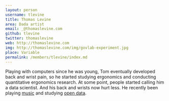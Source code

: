 ```yaml
---
layout: person
username: tlevine
title: Thomas Levine
area: Dada artist
email: _@thomaslevine.com
github: tlevine
twitter: thomaslevine
web: http://thomaslevine.com
img: http://thomaslevine.com/img/govlab-experiment.jpg
place: Variable
permalink: /members/tlevine/index.md
---
```

Playing with computers since he was young, Tom eventually developed back and
wrist pain, so he started studying ergonomics and conducting quantitative
ergonomics research. At some point, people started calling him a data scientist.
And his back and wrists now hurt less. He recently been
playing [music](http://csvsoundsystem.com) and
studying [open data](/open-data).
